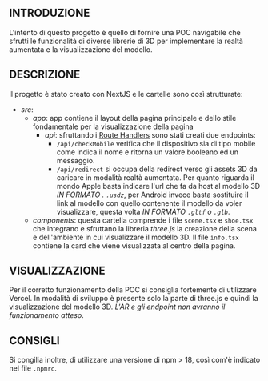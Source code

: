 ## INTRODUZIONE

L'intento di questo progetto è quello di fornire una POC navigabile che sfrutti le funzionalità di diverse librerie di 3D per implementare la realtà aumentata e la visualizzazione del modello.

## DESCRIZIONE

Il progetto è stato creato con NextJS e le cartelle sono così strutturate:

- *src*:
  - *app*: app contiene il layout della pagina principale e dello stile fondamentale per la visualizzazione della pagina
    - *api*: sfruttando i [Route Handlers](https://nextjs.org/docs/app/building-your-application/routing/route-handlers) sono stati creati due endpoints:
      - ```/api/checkMobile``` verifica che il dispositivo sia di tipo mobile come indica il nome e ritorna un valore booleano ed un messaggio.
      -  ```/api/redirect``` si occupa della redirect verso gli assets 3D da caricare in modalità realtà aumentata. Per quanto riguarda il mondo Apple basta indicare l'url che fa da host al modello 3D *IN FORMATO . ```.usdz```*, per Android invece basta sostituire il link al modello con quello contenente il modello da voler visualizzare, questa volta *IN FORMATO ```.gltf``` o ```.glb```*.
  - *components*: questa cartella comprende i file ```scene.tsx``` e ```shoe.tsx``` che integrano e sfruttano la libreria *three.js* la creazione della scena e dell'ambiente in cui visualizzare il modello 3D. Il file ```ìnfo.tsx``` contiene la card che viene visualizzata al centro della pagina.

## VISUALIZZAZIONE

Per il corretto funzionamento della POC si consiglia fortemente di utilizzare Vercel. In modalità di sviluppo è presente solo la parte di three.js e quindi la visualizzazione del modello 3D. *L'AR e gli endpoint non avranno il funzionamento atteso*.

## CONSIGLI

Si congilia inoltre, di utilizzare una versione di npm > 18, così com'è indicato nel file ```.npmrc```.
